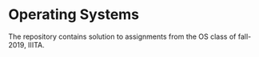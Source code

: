 # Operating Systems
The repository contains solution to  assignments from the OS class of fall-2019, IIITA.
